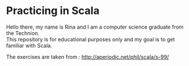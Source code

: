 <b><h1>Practicing in Scala</h1></b>
Hello there, my name is Rina and I am a computer science graduate from the Technion.<br>
This repository is for educational purposes only and my goal is to get familiar with Scala.<br>

The exercises are taken from : http://aperiodic.net/phil/scala/s-99/

